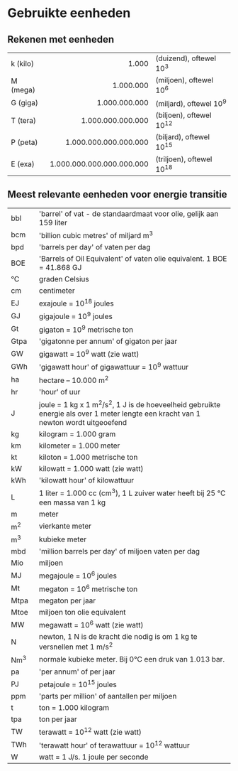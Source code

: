 # Gebruikte eenheden

## Rekenen met eenheden

<table class='table table-striped'>
  <tr>
    <td>k (kilo)</td>
    <td><div align='right'>1.000</div></td>
    <td>(duizend), oftewel 10<sup>3</sup></td>
  </tr>
  <tr>
    <td>M (mega)</td>
    <td><div align='right'>1.000.000</div></td>
    <td>(miljoen), oftewel 10<sup>6</sup></td>
  </tr>
  <tr>
    <td>G (giga)</td>
    <td><div align='right'>1.000.000.000</div></td>
    <td>(miljard), oftewel 10<sup>9</sup></td>
  </tr>
  <tr>
    <td>T (tera)</td>
    <td><div align='right'>1.000.000.000.000</div></td>
    <td>(biljoen), oftewel 10<sup>12</sup></td>
  </tr>
  <tr>
    <td>P (peta)</td>
    <td><div align='right'>1.000.000.000.000.000</div></td>
    <td>(biljard), oftewel 10<sup>15</sup></td>
  </tr>
  <tr>
    <td>E (exa)</td>
    <td><div align='right'>1.000.000.000.000.000.000</div></td>
    <td>(triljoen), oftewel 10<sup>18</sup></td>
  </tr>
</table>

## Meest relevante eenheden voor energie transitie

<table class='table table-striped'>
  <col width='64'>
  <col width='464'>
  <tr>
    <td>bbl</td>
    <td>'barrel' of vat - de standaardmaat voor olie, gelijk aan 159 liter</td>
  </tr>
  <tr>
    <td>bcm</td>
    <td>'billion cubic metres' of miljard m<sup>3</sup></td>
  </tr>
  <tr>
    <td>bpd</td>
    <td>'barrels per day' of vaten per dag</td>
  </tr>
  <tr>
    <td>BOE</td>
    <td>'Barrels of Oil Equivalent' of vaten olie equivalent. 1 BOE = 41.868 GJ</td>
  </tr>
  <tr>
    <td>&deg;C</td>
    <td>graden Celsius</td>
  </tr>
  <tr>
    <td>cm</td>
    <td>centimeter</td>
  </tr>
  <tr>
    <td>EJ</td>
    <td>exajoule = 10<sup>18</sup> joules</td>
  </tr>
  <tr>
    <td>GJ</td>
    <td>gigajoule = 10<sup>9</sup> joules</td>
  </tr>
  <tr>
    <td>Gt</td>
    <td>gigaton = 10<sup>9</sup> metrische ton</td>
  </tr>
  <tr>
    <td>Gtpa</td>
    <td>'gigatonne per annum' of gigaton per jaar</td>
  </tr>
  <tr>
    <td>GW</td>
    <td>gigawatt = 10<sup>9</sup> watt (zie watt)</td>
  </tr>
  <tr>
    <td>GWh</td>
    <td>'gigawatt hour' of gigawattuur = 10<sup>9</sup> wattuur</td>
  </tr>
  <tr>
    <td>ha</td>
    <td>hectare – 10.000 m<sup>2</sup></td>
  </tr>
  <tr>
    <td>hr</td>
    <td>'hour' of uur</td>
  </tr>
  <tr>
    <td>J</td>
    <td>joule = 1 kg x 1 m<sup>2</sup>/s<sup>2</sup>, 1 J is de hoeveelheid gebruikte energie als over 1 meter lengte een kracht van 1 newton wordt uitgeoefend</td>
  </tr>
  <tr>
    <td>kg</td>
    <td>kilogram = 1.000 gram</td>
  </tr>
  <tr>
    <td>km</td>
    <td>kilometer = 1.000 meter</td>
  </tr>
  <tr>
    <td>kt</td>
    <td>kiloton = 1.000 metrische ton</td>
  </tr>
  <tr>
    <td>kW</td>
    <td>kilowatt = 1.000 watt (zie watt)</td>
  </tr>
  <tr>
    <td>kWh</td>
    <td>'kilowatt hour' of kilowattuur</td>
  </tr>
  <tr>
    <td>L</td>
    <td>1 liter = 1.000 cc (cm<sup>3</sup>), 1 L zuiver water heeft bij 25 &deg;C een massa van 1 kg</td>
  </tr>
  <tr>
    <td>m</td>
    <td>meter</td>
  </tr>
   <tr>
    <td>m<sup>2</sup></td>
    <td>vierkante meter</td>
  </tr>
  <tr>
    <td>m<sup>3</sup></td>
    <td>kubieke meter</td>
  </tr>
  <tr>
    <td>mbd</td>
    <td>'million barrels per day' of miljoen vaten per dag</td>
  </tr>
  <tr>
    <td>Mio</td>
    <td>miljoen</td>
  </tr>
  <tr>
    <td>MJ</td>
    <td>megajoule = 10<sup>6</sup> joules</td>
  </tr>
  <tr>
    <td>Mt</td>
    <td>megaton = 10<sup>6</sup> metrische ton</td>
  </tr>
  <tr>
    <td>Mtpa</td>
    <td>megaton per jaar</td>
  </tr>
  <tr>
    <td>Mtoe</td>
    <td>miljoen ton olie equivalent</td>
  </tr>
  <tr>
    <td>MW</td>
    <td>megawatt = 10<sup>6</sup> watt (zie watt)</td>
  </tr>
  <tr>
    <td>N</td>
    <td>newton, 1 N is de kracht die nodig is om 1 kg te versnellen met 1 m/s<sup>2</sup>
  </tr>
  <tr>
    <td>Nm<sup>3</sup></td>
    <td>normale kubieke meter. Bij 0&deg;C een druk van 1.013 bar.</td>
  </tr>
  <tr>
    <td>pa</td>
    <td>'per annum' of per jaar</td>
  </tr>
  <tr>
    <td>PJ</td>
    <td>petajoule = 10<sup>15</sup> joules</td>
  </tr>
  <tr>
    <td>ppm</td>
    <td>'parts per million' of aantallen per miljoen</td>
  </tr>
  <tr>
    <td>t</td>
    <td>ton = 1.000 kilogram</td>
  </tr>
  <tr>
    <td>tpa</td>
    <td>ton per jaar</td>
  </tr>
  <tr>
    <td>TW</td>
    <td>terawatt = 10<sup>12</sup> watt (zie watt)</td>
  </tr>
  <tr>
    <td>TWh</td>
    <td>'terawatt hour' of terawattuur = 10<sup>12</sup> wattuur</td>
  </tr>
  <tr>
    <td>W</td>
    <td>watt = 1 J/s. 1    joule per seconde</td>
  </tr>
</table>
